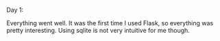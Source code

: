 Day 1:

Everything went well. It was the first time I used Flask, so everything was pretty interesting. Using sqlite is not very intuitive for me though.
